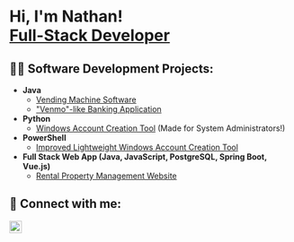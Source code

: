 <h1>Hi, I'm Nathan! <br/><a href="https://www.linkedin.com/in/nathanseldomridge/">Full-Stack Developer</a>
<h2>👨‍💻 Software Development Projects:</h2>

- <b>Java</b>
   - [Vending Machine Software](https://github.com/NathanGitHubCode/VendingMachineSoftwareReadMe)
   - ["Venmo"-like Banking Application](https://github.com/NathanGitHubCode/TenmoBankingApplicationReadMe)
- <b>Python</b>
   - [Windows Account Creation Tool](https://github.com/NathanGitHubCode/Windows-Account-Management-Tool.git) (Made for System Administrators!)
- <b>PowerShell</b>
   - [Improved Lightweight Windows Account Creation Tool](https://github.com/NathanGitHubCode/Windows-Account-Management-Tool-V2)
- <b>Full Stack Web App (Java, JavaScript, PostgreSQL, Spring Boot, Vue.js)</b>
   - [Rental Property Management Website](https://github.com/NathanGitHubCode/RentalPropertyManagementWebsiteReadMe)
<h2> 🤳 Connect with me:</h2>

[<img align="left" alt="NathanSeldomridge | LinkedIn" width="22px" src="https://cdn.jsdelivr.net/npm/simple-icons@v3/icons/linkedin.svg" />][linkedin]


[linkedin]: https://linkedin.com/in/nathanseldomridge


